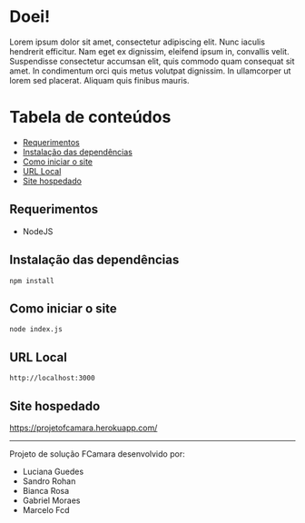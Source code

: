 # Doei!

Lorem ipsum dolor sit amet, consectetur adipiscing elit. Nunc iaculis hendrerit efficitur. Nam eget ex dignissim, eleifend ipsum in, convallis velit. Suspendisse consectetur accumsan elit, quis commodo quam consequat sit amet. In condimentum orci quis metus volutpat dignissim. In ullamcorper ut lorem sed placerat. Aliquam quis finibus mauris.

Tabela de conteúdos
=================
<!--ts-->
   * [Requerimentos](#requerimentos)
   * [Instalação das dependências](#instalação-das-dependências)
   * [Como iniciar o site](#como-iniciar-o-site)
   * [URL Local](#url-local)
   * [Site hospedado](#site-hospedado)
<!--te-->

## Requerimentos

- NodeJS

## Instalação das dependências

```
npm install
```

## Como iniciar o site

```
node index.js
```

## URL Local

```
http://localhost:3000
```

## Site hospedado

https://projetofcamara.herokuapp.com/

- - -
Projeto de solução FCamara desenvolvido por:
- Luciana Guedes
- Sandro Rohan
- Bianca Rosa
- Gabriel Moraes
- Marcelo Fcd
